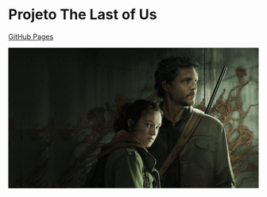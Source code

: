 # Projeto The Last of Us

[GitHub Pages](https://pedrocandido162.github.io/Aprendendo-Web/)

![This is an image](/src/imagens/tlou-1.jpg)
